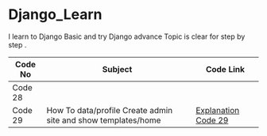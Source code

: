 # Django_Learn
I learn to Django Basic and try Django advance Topic is clear for step by step .

| Code No | Subject|Code Link |
| - | - | - |
| Code 28 |  |  |
| Code 29 | How To data/profile Create admin site and show templates/home |[Explanation Code 29](https://github.com/jahidhasanpiyesh/Django_Learn/tree/main/Code%2029) |


